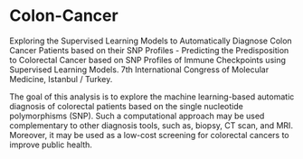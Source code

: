 # Colon-Cancer
Exploring the Supervised Learning Models to Automatically Diagnose Colon Cancer Patients based on their SNP Profiles - Predicting the Predisposition to Colorectal Cancer based on SNP Profiles of Immune Checkpoints using Supervised Learning Models. 7th International Congress of Molecular Medicine, Istanbul / Turkey.

The goal of this analysis is to explore the machine learning-based automatic diagnosis of colorectal patients based on the single nucleotide polymorphisms (SNP). Such a computational approach may be used complementary to other diagnosis tools, such as, biopsy, CT scan, and MRI. Moreover, it may be used as a low-cost screening for colorectal cancers to improve public health.
